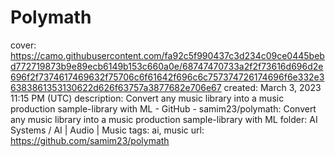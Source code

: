 # Polymath

cover: https://camo.githubusercontent.com/fa92c5f990437c3d234c09ce0445bebd772719873b9e89ecb6149b153c660a0e/68747470733a2f2f73616d696d2e696f2f7374617469632f75706c6f61642f696c6c757374726174696f6e332e36383861353130622d626f63757a3877682e706e67
created: March 3, 2023 11:15 PM (UTC)
description: Convert any music library into a music production sample-library with ML - GitHub - samim23/polymath: Convert any music library into a music production sample-library with ML
folder: AI Systems / AI | Audio | Music
tags: ai, music
url: https://github.com/samim23/polymath